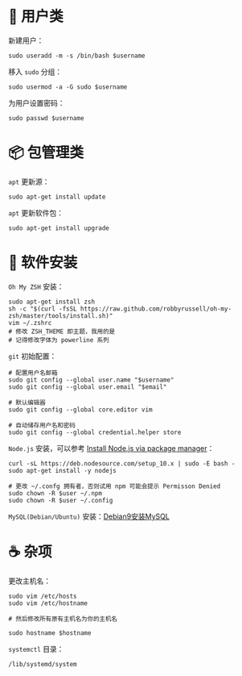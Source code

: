 <!--
@key 16
@title Linux 备忘
@date 2019-3-22
@labels Linux Tips
@description 个人的 Linux 备忘，不定期更新，有需要的朋友可以稍微看一下。
-->

# 👦 用户类
新建用户：

```
sudo useradd -m -s /bin/bash $username
```

移入 `sudo` 分组：

```
sudo usermod -a -G sudo $username
```

为用户设置密码：

```
sudo passwd $username
```

# 📦 包管理类
`apt` 更新源：

```
sudo apt-get install update
```

`apt` 更新软件包：

```
sudo apt-get install upgrade
```

# 🥤 软件安装
`Oh My ZSH` 安装：

```
sudo apt-get install zsh
sh -c "$(curl -fsSL https://raw.github.com/robbyrussell/oh-my-zsh/master/tools/install.sh)"
vim ~/.zshrc
# 修改 ZSH_THEME 即主题，我用的是
# 记得修改字体为 powerline 系列
```

`git` 初始配置：

```
# 配置用户名邮箱
sudo git config --global user.name "$username"
sudo git config --global user.email "$email"

# 默认编辑器
sudo git config --global core.editor vim

# 自动储存用户名和密码
sudo git config --global credential.helper store
```

`Node.js` 安装，可以参考 [Install Node.js via package manager](https://nodejs.org/en/download/package-manager/)：

```
curl -sL https://deb.nodesource.com/setup_10.x | sudo -E bash -
sudo apt-get install -y nodejs

# 更改 ~/.confg 拥有者，否则试用 npm 可能会提示 Permisson Denied
sudo chown -R $user ~/.npm
sudo chown -R $user ~/.config
```

`MySQL(Debian/Ubuntu)` 安装：[Debian9安装MySQL](https://www.jianshu.com/p/40b770d86a7b)


# ☕ 杂项
更改主机名：

```
sudo vim /etc/hosts
sudo vim /etc/hostname

# 然后修改所有原有主机名为你的主机名

sudo hostname $hostname
```

`systemctl` 目录：

```
/lib/systemd/system
```
